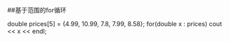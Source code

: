 ##基于范围的for循环

double prices[5] = {4.99, 10.99, 7.8, 7.99, 8.58};
for(double x : prices)
    cout << x << endl;